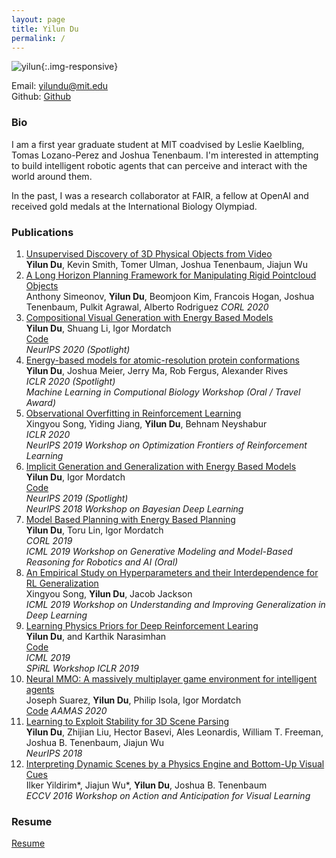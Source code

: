 ```yaml
---
layout: page
title: Yilun Du
permalink: /
---
```


![yilun]({{site.url}}/images/yilun.jpg){:.img-responsive}

Email: [yilundu@mit.edu](mailto:yilundu@mit.edu)  
Github: [Github](https://github.com/yilundu)   

### Bio

I am a first year graduate student at MIT coadvised by Leslie Kaelbling, Tomas Lozano-Perez and Joshua Tenenbaum. I'm interested in attempting to build intelligent robotic agents that can perceive and interact with the world around them. 

In the past, I was a research collaborator at FAIR, a fellow at OpenAI and received gold medals at the International Biology Olympiad.

### Publications

1. [Unsupervised Discovery of 3D Physical Objects from Video](https://arxiv.org/abs/2007.12348)    
   **Yilun Du**, Kevin Smith, Tomer Ulman, Joshua Tenenbaum, Jiajun Wu
2. [A Long Horizon Planning Framework for Manipulating Rigid Pointcloud Objects](https://ipvs.informatik.uni-stuttgart.de/mlr/rss2020Workshop/papers/simeonov.pdf)    
   Anthony Simeonov, **Yilun Du**, Beomjoon Kim, Francois Hogan, Joshua Tenenbaum, Pulkit Agrawal, Alberto Rodriguez
   *CORL 2020*    
3. [Compositional Visual Generation with Energy Based Models](https://arxiv.org/pdf/2004.06030.pdf)    
   **Yilun Du**, Shuang Li, Igor Mordatch      
   [Code](https://github.com/yilundu/ebm_compositionality)  
   *NeurIPS 2020 (Spotlight)*    
4. [Energy-based models for atomic-resolution protein conformations](https://arxiv.org/abs/2004.13167)    
   **Yilun Du**, Joshua Meier, Jerry Ma, Rob Fergus, Alexander Rives   
   *ICLR 2020 (Spotlight)*    
   *Machine Learning in Computional Biology Workshop (Oral / Travel Award)*    
5.  [Observational Overfitting in Reinforcement Learning](https://arxiv.org/abs/1912.02975)  
   Xingyou Song, Yiding Jiang, **Yilun Du**, Behnam Neyshabur   
   *ICLR 2020*    
   *NeurIPS 2019 Workshop on Optimization Frontiers of Reinforcement Learning*  
6. [Implicit Generation and Generalization with Energy Based Models](https://arxiv.org/abs/1903.08689)    
   **Yilun Du**, Igor Mordatch    
   [Code](https://www.github.com/openai/ebm_code_release)   
   *NeurIPS 2019 (Spotlight)*    
   *NeurIPS 2018 Workshop on Bayesian Deep Learning*    
7. [Model Based Planning with Energy Based Planning](https://arxiv.org/abs/1909.06878)    
   **Yilun Du**, Toru Lin, Igor Mordatch    
   *CORL 2019*  
   *ICML 2019 Workshop on Generative Modeling and Model-Based Reasoning for Robotics and AI (Oral)*    
8. [An Empirical Study on Hyperparameters and their Interdependence for RL Generalization](https://drive.google.com/file/d/1mmKvj5AC8__wsmDfvHLMxAndMnAvfe-7/view?usp=sharing)    
   Xingyou Song, **Yilun Du**, Jacob Jackson   
   *ICML 2019 Workshop on Understanding and Improving Generalization in Deep Learning*    
9. [Learning Physics Priors for Deep Reinforcement Learing](https://arxiv.org/pdf/1905.04819.pdf)  
   **Yilun Du**, and Karthik Narasimhan  
   [Code](https://github.com/yilundu/task_agnostic_dynamics_prior)   
   *ICML 2019*   
   *SPiRL Workshop ICLR 2019*
10. [Neural MMO: A massively multiplayer game environment for intelligent agents](https://arxiv.org/abs/1903.00784)  
   Joseph Suarez, **Yilun Du**, Philip Isola, Igor Mordatch  
   [Code](https://github.com/openai/neural-mmo)
   *AAMAS 2020*   
11. [Learning to Exploit Stability for 3D Scene Parsing](https://papers.nips.cc/paper/7444-learning-to-exploit-stability-for-3d-scene-parsing.pdf)  
   **Yilun Du**, Zhijian Liu, Hector Basevi, Ales Leonardis, William T. Freeman, Joshua B. Tenenbaum, Jiajun Wu    
   *NeurIPS 2018*  
12. [Interpreting Dynamic Scenes by a Physics Engine and Bottom-Up Visual Cues](http://www.mit.edu/~ilkery/papers/aavl_yildirimetalfinal.pdf)  
   Ilker Yildirim\*, Jiajun Wu\*, **Yilun Du**, Joshua B. Tenenbaum  
   *ECCV 2016 Workshop on Action and Anticipation for Visual Learning*    


### Resume
[Resume]({{site.url}}/resume.pdf)
